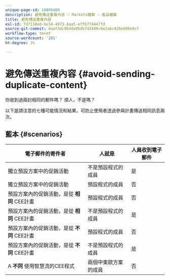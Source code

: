 ```yaml
---
unique-page-id: 10096409
description: 避免傳送重複內容 — Marketo檔案 — 產品檔案
title: 避免傳送重複內容
exl-id: fd7118e8-6e34-4973-8aa5-effb774447fd
source-git-commit: daaf3dc9b4da95db743409c6e2a6c426ed00e9c7
workflow-type: tm+mt
source-wordcount: '201'
ht-degree: 3%

---
```


# 避免傳送重複內容 {#avoid-sending-duplicate-content}

你收到過兩封相同的郵件嗎？ 煩人，不是嗎？

以下是請注意的七種可能情況和結果，可防止使用者透過參與計畫傳送相同訊息兩次。

## 藍本 {#scenarios}

| 電子郵件的寄件者 | 人就是 | 人員收到電子郵件 |
|---|---|---|
| 獨立預設方案中的促銷活動 | 不是預設程式的成員 | 是 |
| 獨立預設方案中的促銷活動 | 預設程式的成員 | 否 |
| 預設方案內的促銷活動，是從 **相同** CEE計畫 | 預設程式的成員 | 否 |
| 預設方案內的促銷活動，是從 **相同** CEE計畫 | 不是預設程式的成員 | 是 |
| 預設方案內的促銷活動，是從 **不同** CEE計畫 | 預設程式的成員 | 否 |
| 預設方案內的促銷活動，是從 **不同** CEE計畫 | 不是預設程式的成員 | 是 |
| A **不同** 使用智慧流的CEE程式 | 兩個中東歐方案的成員 | 否 |
